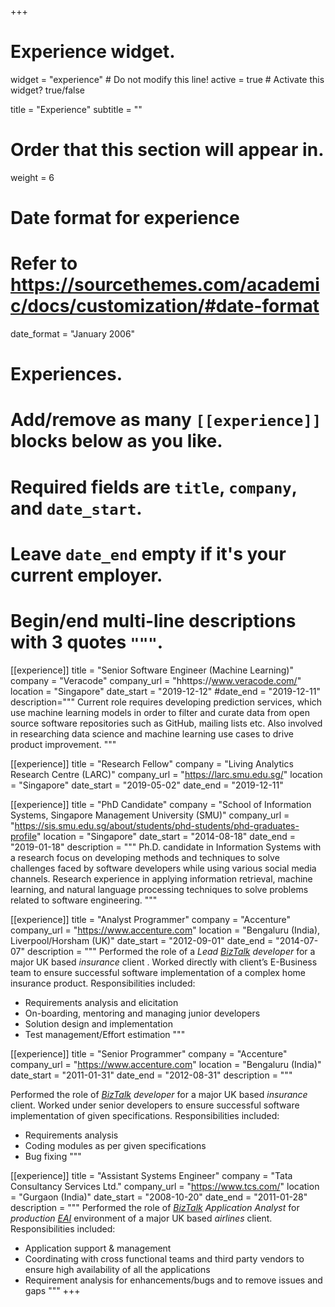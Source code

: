 +++
# Experience widget.
widget = "experience"  # Do not modify this line!
active = true  # Activate this widget? true/false

title = "Experience"
subtitle = ""

# Order that this section will appear in.
weight = 6

# Date format for experience
#   Refer to https://sourcethemes.com/academic/docs/customization/#date-format
date_format = "January 2006"

# Experiences.
#   Add/remove as many `[[experience]]` blocks below as you like.
#   Required fields are `title`, `company`, and `date_start`.
#   Leave `date_end` empty if it's your current employer.
#   Begin/end multi-line descriptions with 3 quotes `"""`.

[[experience]]
  title = "Senior Software Engineer (Machine Learning)"
  company = "Veracode"
  company_url = "hhttps://www.veracode.com/"
  location = "Singapore"
  date_start = "2019-12-12"
  #date_end = "2019-12-11"
  description="""
  Current role requires developing prediction services, which use machine learning models in order to filter and curate data from open source software repositories such as GitHub, mailing lists etc. Also involved in researching data science and machine learning use cases to drive product improvement.
  """

[[experience]]
  title = "Research Fellow"
  company = "Living Analytics Research Centre (LARC)"
  company_url = "https://larc.smu.edu.sg/"
  location = "Singapore"
  date_start = "2019-05-02"
  date_end = "2019-12-11"
  

[[experience]]
  title = "PhD Candidate"
  company = "School of Information Systems, Singapore Management University (SMU)"
  company_url = "https://sis.smu.edu.sg/about/students/phd-students/phd-graduates-profile"
  location = "Singapore"
  date_start = "2014-08-18"
  date_end = "2019-01-18"
  description = """
  Ph.D. candidate in Information Systems with a research focus on developing methods and techniques to solve challenges faced by software developers while using various social media channels. Research experience in applying information retrieval, machine learning, and natural language processing techniques to solve problems related to software engineering. 
  """
 
[[experience]]
  title = "Analyst Programmer"
  company = "Accenture"
  company_url = "https://www.accenture.com"
  location = "Bengaluru (India), Liverpool/Horsham (UK)"
  date_start = "2012-09-01"
  date_end = "2014-07-07"
  description = """
  Performed the role of a *Lead [BizTalk](https://www.microsoft.com/en-us/cloud-platform/biztalk) developer* for a major UK based *insurance* client . Worked directly with client’s E-Business team to ensure successful software implementation of a complex home insurance product. Responsibilities included:
  
* Requirements analysis and elicitation
* On-boarding, mentoring and managing junior developers
* Solution design and implementation
* Test management/Effort estimation
  """


[[experience]]
  title = "Senior Programmer"
  company = "Accenture"
  company_url = "https://www.accenture.com"
  location = "Bengaluru (India)"
  date_start = "2011-01-31"
  date_end = "2012-08-31"
  description = """
  
  Performed the role of  *[BizTalk](https://www.microsoft.com/en-us/cloud-platform/biztalk) developer* for a major UK based *insurance* client. Worked under senior developers to ensure successful software implementation of given specifications. Responsibilities included:
  
* Requirements analysis
* Coding modules as per given specifications
* Bug fixing
  """




[[experience]]
  title = "Assistant Systems Engineer"
  company = "Tata Consultancy Services Ltd."
  company_url = "https://www.tcs.com/"
  location = "Gurgaon (India)"
  date_start = "2008-10-20"
  date_end = "2011-01-28"
  description = """
  Performed the role of *[BizTalk](https://www.microsoft.com/en-us/cloud-platform/biztalk) Application Analyst* for *production [EAI](https://en.wikipedia.org/wiki/Enterprise_application_integration)* environment of a major UK based *airlines* client.  Responsibilities included:

  * Application support & management
  * Coordinating with cross functional teams and third party vendors to ensure high availability of all the applications
  * Requirement analysis for enhancements/bugs and to remove issues and gaps
  """
+++
